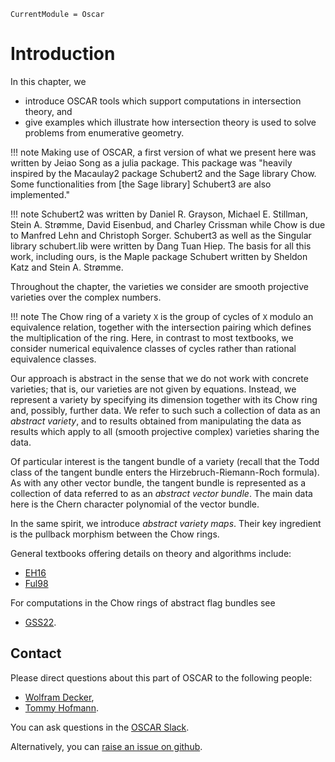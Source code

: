 ```@meta
CurrentModule = Oscar
```

# Introduction

In this chapter, we
- introduce OSCAR tools which support computations in intersection theory, and
- give examples which illustrate how intersection theory is used to solve problems from enumerative geometry.

!!! note
    Making use of OSCAR, a first version of what we present here was written by Jeiao Song as a julia package.
    This package was "heavily inspired by the Macaulay2 package Schubert2 and the Sage library Chow. Some
    functionalities from [the Sage library] Schubert3 are also implemented."

!!! note
    Schubert2 was written by Daniel R. Grayson, Michael E. Stillman, Stein A. Strømme, David Eisenbud, and Charley Crissman
    while Chow is due to Manfred Lehn and Christoph Sorger. Schubert3  as well as the Singular library schubert.lib were
    written by Dang Tuan Hiep. The basis for all this work, including ours, is the Maple package Schubert written
    by Sheldon Katz and Stein A. Strømme.

Throughout the chapter, the varieties we consider are smooth projective varieties over the complex numbers.

!!! note
    The Chow ring of a variety `X` is the group of cycles of `X` modulo an equivalence relation,
    together with the intersection pairing which defines the multiplication of the ring. Here,
    in contrast to most textbooks, we consider numerical equivalence classes of cycles rather than
    rational equivalence classes.

Our approach is abstract in the sense that we do not work with concrete varieties; that is,
our varieties are not given by equations. Instead, we represent a variety by specifying its
dimension together with its Chow ring and, possibly, further data. We refer to such such
a collection of data as an *abstract variety*, and to results obtained from manipulating
the data as results which apply to all (smooth projective complex) varieties sharing the data. 

Of particular interest is the tangent bundle of a variety (recall that the Todd class of the
tangent bundle enters the Hirzebruch-Riemann-Roch formula). As with any other vector bundle,
the tangent bundle is represented as a collection of data referred to as an *abstract vector bundle*.
The main data here is the Chern character polynomial of the vector bundle.

In the same spirit, we introduce  *abstract variety maps*. Their key ingredient is the pullback 
morphism between the Chow rings.

General textbooks offering details on theory and algorithms include: 
- [EH16](@cite)
- [Ful98](@cite)

For computations in the Chow rings of abstract flag bundles see 
- [GSS22](@cite).


## Contact

Please direct questions about this part of OSCAR to the following people:
* [Wolfram Decker](https://math.rptu.de/en/wgs/agag/people/head/decker),
* [Tommy Hofmann](https://www.thofma.com/).

You can ask questions in the [OSCAR Slack](https://www.oscar-system.org/community/#slack).

Alternatively, you can [raise an issue on github](https://www.oscar-system.org/community/#how-to-report-issues).
